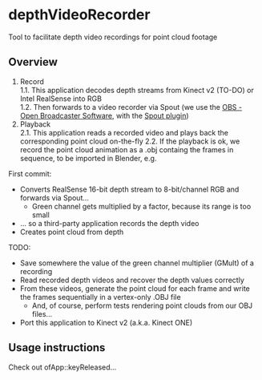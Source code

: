 # depthVideoRecorder
Tool to facilitate depth video recordings for point cloud footage

## Overview
1. Record  
  1.1. This application decodes depth streams from Kinect v2 (TO-DO) or Intel RealSense into RGB  
  1.2. Then forwards to a video recorder via Spout (we use the [OBS - Open Broadcaster Software](https://obsproject.com), with the [Spout plugin](https://github.com/Off-World-Live/obs-spout2-plugin))
2. Playback  
  2.1. This application reads a recorded video and plays back the corresponding point cloud on-the-fly
  2.2. If the playback is ok, we record the point cloud animation as a .obj containg the frames in sequence, to be imported in Blender, e.g.

First commit:
- Converts RealSense 16-bit depth stream to 8-bit/channel RGB and forwards via Spout...
	- Green channel gets multiplied by a factor, because its range is too small
- ... so a third-party application records the depth video
- Creates point cloud from depth

TODO:
  - Save somewhere the value of the green channel multiplier (GMult) of a recording
  - Read recorded depth videos and recover the depth values correctly
  - From these videos, generate the point cloud for each frame and write the frames sequentially in a vertex-only .OBJ file
    - And, of course, perform tests rendering point clouds from our OBJ files...
  - Port this application to Kinect v2 (a.k.a. Kinect ONE)

## Usage	instructions
Check out ofApp::keyReleased...

